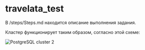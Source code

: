 # travelata_test
В /steps/Steps.md находится описание выполнения задания.

Кластер функционирует таким образом, согласно этой схеме:

![PostgreSQL cluster 2](https://github.com/user-attachments/assets/a70fc768-2d17-4f79-adcf-786524e620aa)


